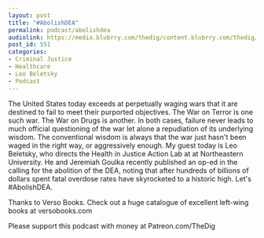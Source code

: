 ```yaml
---
layout: post
title: "#AbolishDEA"
permalink: podcast/abolishdea
audiolink: https://media.blubrry.com/thedig/content.blubrry.com/thedig/The_Dig_-_EP_149_-_BeletskyDEA.mp3
post_id: 551
categories: 
- Criminal Justice
- Healthcare
- Leo Beletsky
- Podcast
---
```


The United States today exceeds at perpetually waging wars that it are destined to fail to meet their purported objectives. The War on Terror is one such war. The War on Drugs is another. In both cases, failure never leads to much official questioning of the war let alone a repudiation of its underlying wisdom. The conventional wisdom is always that the war just hasn't been waged in the right way, or aggressively enough. My guest today is Leo Beletsky, who directs the Health in Justice Action Lab at at Northeastern University. He and Jeremiah Goulka recently published an op-ed in the 
 calling for the abolition of the DEA, noting that after hundreds of billions of dollars spent fatal overdose rates have skyrocketed to a historic high. Let's #AbolishDEA.

Thanks to Verso Books. Check out a huge catalogue of excellent left-wing books at versobooks.com

Please support this podcast with money at Patreon.com/TheDig